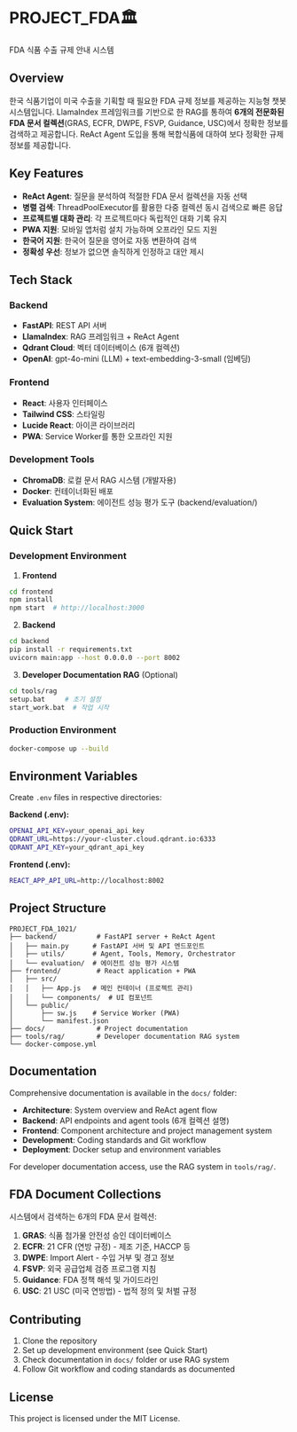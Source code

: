 # PROJECT_FDA🏛️

FDA 식품 수출 규제 안내 시스템


## Overview

한국 식품기업이 미국 수출을 기획할 때 필요한 FDA 규제 정보를 제공하는 지능형 챗봇 시스템입니다. 
LlamaIndex 프레임워크를 기반으로 한 RAG를 통하여 **6개의 전문화된 FDA 문서 컬렉션**(GRAS, ECFR, DWPE, FSVP, Guidance, USC)에서 정확한 정보를 검색하고 제공합니다.
ReAct Agent 도입을 통해 복합식품에 대하여 보다 정확한 규제 정보를 제공합니다. 

## Key Features

- **ReAct Agent**: 질문을 분석하여 적절한 FDA 문서 컬렉션을 자동 선택
- **병렬 검색**: ThreadPoolExecutor를 활용한 다중 컬렉션 동시 검색으로 빠른 응답
- **프로젝트별 대화 관리**: 각 프로젝트마다 독립적인 대화 기록 유지
- **PWA 지원**: 모바일 앱처럼 설치 가능하며 오프라인 모드 지원
- **한국어 지원**: 한국어 질문을 영어로 자동 변환하여 검색
- **정확성 우선**: 정보가 없으면 솔직하게 인정하고 대안 제시

## Tech Stack

### Backend
- **FastAPI**: REST API 서버
- **LlamaIndex**: RAG 프레임워크 + ReAct Agent
- **Qdrant Cloud**: 벡터 데이터베이스 (6개 컬렉션)
- **OpenAI**: gpt-4o-mini (LLM) + text-embedding-3-small (임베딩)

### Frontend  
- **React**: 사용자 인터페이스
- **Tailwind CSS**: 스타일링
- **Lucide React**: 아이콘 라이브러리
- **PWA**: Service Worker를 통한 오프라인 지원

### Development Tools
- **ChromaDB**: 로컬 문서 RAG 시스템 (개발자용)
- **Docker**: 컨테이너화된 배포
- **Evaluation System**: 에이전트 성능 평가 도구 (backend/evaluation/)

## Quick Start

### Development Environment

1. **Frontend**
```bash
cd frontend
npm install
npm start  # http://localhost:3000
```

2. **Backend**
```bash
cd backend  
pip install -r requirements.txt
uvicorn main:app --host 0.0.0.0 --port 8002 
```

3. **Developer Documentation RAG** (Optional)
```bash
cd tools/rag
setup.bat     # 초기 설정
start_work.bat  # 작업 시작
```

### Production Environment

```bash
docker-compose up --build
```

## Environment Variables

Create `.env` files in respective directories:

**Backend (.env):**
```bash
OPENAI_API_KEY=your_openai_api_key
QDRANT_URL=https://your-cluster.cloud.qdrant.io:6333  
QDRANT_API_KEY=your_qdrant_api_key
```

**Frontend (.env):**
```bash
REACT_APP_API_URL=http://localhost:8002
```

## Project Structure

```
PROJECT_FDA_1021/
├── backend/          # FastAPI server + ReAct Agent
│   ├── main.py      # FastAPI 서버 및 API 엔드포인트
│   ├── utils/       # Agent, Tools, Memory, Orchestrator
│   └── evaluation/  # 에이전트 성능 평가 시스템
├── frontend/         # React application + PWA
│   ├── src/
│   │   ├── App.js   # 메인 컨테이너 (프로젝트 관리)
│   │   └── components/  # UI 컴포넌트
│   └── public/
│       ├── sw.js    # Service Worker (PWA)
│       └── manifest.json
├── docs/             # Project documentation
├── tools/rag/        # Developer documentation RAG system
└── docker-compose.yml
```

## Documentation

Comprehensive documentation is available in the `docs/` folder:

- **Architecture**: System overview and ReAct agent flow
- **Backend**: API endpoints and agent tools (6개 컬렉션 설명)
- **Frontend**: Component architecture and project management system
- **Development**: Coding standards and Git workflow
- **Deployment**: Docker setup and environment variables

For developer documentation access, use the RAG system in `tools/rag/`.

## FDA Document Collections

시스템에서 검색하는 6개의 FDA 문서 컬렉션:

1. **GRAS**: 식품 첨가물 안전성 승인 데이터베이스
2. **ECFR**: 21 CFR (연방 규정) - 제조 기준, HACCP 등
3. **DWPE**: Import Alert - 수입 거부 및 경고 정보
4. **FSVP**: 외국 공급업체 검증 프로그램 지침
5. **Guidance**: FDA 정책 해석 및 가이드라인
6. **USC**: 21 USC (미국 연방법) - 법적 정의 및 처벌 규정

## Contributing

1. Clone the repository
2. Set up development environment (see Quick Start)
3. Check documentation in `docs/` folder or use RAG system
4. Follow Git workflow and coding standards as documented

## License

This project is licensed under the MIT License.

